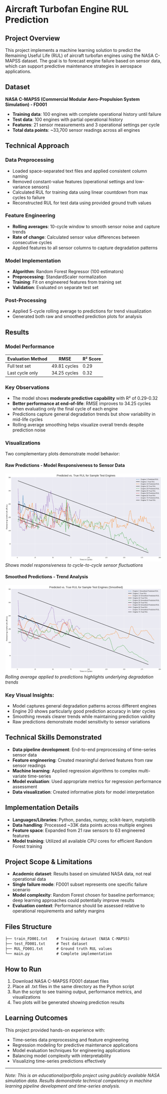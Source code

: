 # Aircraft Turbofan Engine RUL Prediction

## Project Overview
This project implements a machine learning solution to predict the Remaining Useful Life (RUL) of aircraft turbofan engines using the NASA C-MAPSS dataset. The goal is to forecast engine failure based on sensor data, which can support predictive maintenance strategies in aerospace applications.

## Dataset
**NASA C-MAPSS (Commercial Modular Aero-Propulsion System Simulation) - FD001**
- **Training data**: 100 engines with complete operational history until failure
- **Test data**: 100 engines with partial operational history  
- **Features**: 21 sensor measurements and 3 operational settings per cycle
- **Total data points**: ~33,700 sensor readings across all engines

## Technical Approach

### Data Preprocessing
- Loaded space-separated text files and applied consistent column naming
- Removed constant-value features (operational settings and low-variance sensors)
- Calculated RUL for training data using linear countdown from max cycles to failure
- Reconstructed RUL for test data using provided ground truth values

### Feature Engineering
- **Rolling averages**: 10-cycle window to smooth sensor noise and capture trends
- **Rate of change**: Calculated sensor value differences between consecutive cycles
- Applied features to all sensor columns to capture degradation patterns

### Model Implementation
- **Algorithm**: Random Forest Regressor (100 estimators)
- **Preprocessing**: StandardScaler normalization
- **Training**: Fit on engineered features from training set
- **Validation**: Evaluated on separate test set

### Post-Processing
- Applied 5-cycle rolling average to predictions for trend visualization
- Generated both raw and smoothed prediction plots for analysis

## Results

### Model Performance
| Evaluation Method | RMSE | R² Score |
|-------------------|------|----------|
| Full test set | 49.81 cycles | 0.29 |
| Last cycle only | 34.25 cycles | 0.32 |

### Key Observations
- The model shows **moderate predictive capability** with R² of 0.29-0.32
- **Better performance at end-of-life**: RMSE improves to 34.25 cycles when evaluating only the final cycle of each engine
- Predictions capture general degradation trends but show variability in mid-life cycles
- Rolling average smoothing helps visualize overall trends despite prediction noise

### Visualizations
Two complementary plots demonstrate model behavior:
#### Raw Predictions - Model Responsiveness to Sensor Data
![Unsmoothed Predictions](raw.png)
*Shows model responsiveness to cycle-to-cycle sensor fluctuations*
#### Smoothed Predictions - Trend Analysis  
![Smoothed Predictions](smooth.png)
*Rolling average applied to predictions highlights underlying degradation trends*

### Key Visual Insights:
- Model captures general degradation patterns across different engines
- Engine 20 shows particularly good prediction accuracy in later cycles
- Smoothing reveals clearer trends while maintaining prediction validity
- Raw predictions demonstrate model sensitivity to sensor variations

## Technical Skills Demonstrated
- **Data pipeline development**: End-to-end preprocessing of time-series sensor data
- **Feature engineering**: Created meaningful derived features from raw sensor readings  
- **Machine learning**: Applied regression algorithms to complex multi-variate time-series
- **Model evaluation**: Used appropriate metrics for regression performance assessment
- **Data visualization**: Created informative plots for model interpretation

## Implementation Details
- **Languages/Libraries**: Python, pandas, numpy, scikit-learn, matplotlib
- **Data handling**: Processed ~33K data points across multiple engines
- **Feature space**: Expanded from 21 raw sensors to 63 engineered features
- **Model training**: Utilized all available CPU cores for efficient Random Forest training

## Project Scope & Limitations
- **Academic dataset**: Results based on simulated NASA data, not real operational data
- **Single failure mode**: FD001 subset represents one specific failure scenario
- **Model complexity**: Random Forest chosen for baseline performance; deep learning approaches could potentially improve results
- **Evaluation context**: Performance should be assessed relative to operational requirements and safety margins

## Files Structure
```
├── train_FD001.txt    # Training dataset (NASA C-MAPSS)
├── test_FD001.txt     # Test dataset  
├── RUL_FD001.txt      # Ground truth RUL values
└── main.py            # Complete implementation
```

## How to Run
1. Download NASA C-MAPSS FD001 dataset files
2. Place all .txt files in the same directory as the Python script
3. Run the script to see training output, performance metrics, and visualizations
4. Two plots will be generated showing prediction results

## Learning Outcomes
This project provided hands-on experience with:
- Time-series data preprocessing and feature engineering
- Regression modeling for predictive maintenance applications
- Model evaluation techniques for engineering applications
- Balancing model complexity with interpretability
- Visualizing time-series predictions effectively

---

*Note: This is an educational/portfolio project using publicly available NASA simulation data. Results demonstrate technical competency in machine learning pipeline development and time-series analysis.*
